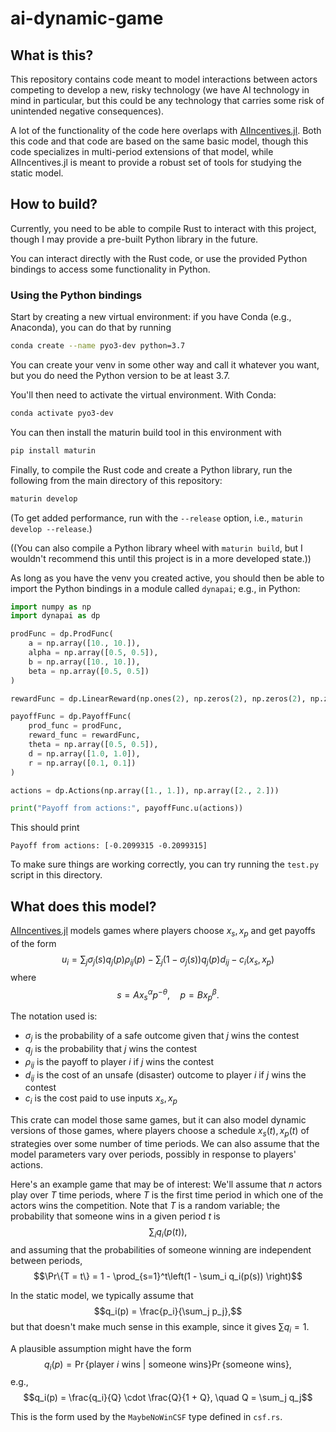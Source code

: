 # ai-dynamic-game

## What is this?

This repository contains code meant to model interactions between actors competing to develop a new, risky technology (we have AI technology in mind in particular, but this could be any technology that carries some risk of unintended negative consequences).

A lot of the functionality of the code here overlaps with [AIIncentives.jl](https://github.com/quevivasbien/AIIncentives.jl/). Both this code and that code are based on the same basic model, though this code specializes in multi-period extensions of that model, while AIIncentives.jl is meant to provide a robust set of tools for studying the static model.

## How to build?

Currently, you need to be able to compile Rust to interact with this project, though I may provide a pre-built Python library in the future.

You can interact directly with the Rust code, or use the provided Python bindings to access some functionality in Python.

### Using the Python bindings

Start by creating a new virtual environment: if you have Conda (e.g., Anaconda), you can do that by running
```bash
conda create --name pyo3-dev python=3.7
```
You can create your venv in some other way and call it whatever you want, but you do need the Python version to be at least 3.7.

You'll then need to activate the virtual environment. With Conda:
```bash
conda activate pyo3-dev
```

You can then install the maturin build tool in this environment with
```bash
pip install maturin
```

Finally, to compile the Rust code and create a Python library, run the following from the main directory of this repository:
```bash
maturin develop
```

(To get added performance, run with the `--release` option, i.e., `maturin develop --release`.)

((You can also compile a Python library wheel with `maturin build`, but I wouldn't recommend this until this project is in a more developed state.))

As long as you have the venv you created active, you should then be able to import the Python bindings in a module called `dynapai`; e.g., in Python:
```python
import numpy as np
import dynapai as dp

prodFunc = dp.ProdFunc(
    a = np.array([10., 10.]),
    alpha = np.array([0.5, 0.5]),
    b = np.array([10., 10.]),
    beta = np.array([0.5, 0.5])
)

rewardFunc = dp.LinearReward(np.ones(2), np.zeros(2), np.zeros(2), np.zeros(2))

payoffFunc = dp.PayoffFunc(
    prod_func = prodFunc,
    reward_func = rewardFunc,
    theta = np.array([0.5, 0.5]),
    d = np.array([1.0, 1.0]),
    r = np.array([0.1, 0.1])
)

actions = dp.Actions(np.array([1., 1.]), np.array([2., 2.]))

print("Payoff from actions:", payoffFunc.u(actions))
```

This should print
```
Payoff from actions: [-0.2099315 -0.2099315]
```

To make sure things are working correctly, you can try running the `test.py` script in this directory.


## What does this model?

[AIIncentives.jl](https://github.com/quevivasbien/AIIncentives.jl/) models games where players choose $x_s, x_p$ and get payoffs of the form
$$u_i = \sum_j \sigma_j(s) q_j(p) \rho_{ij}(p) - \sum_j (1 - \sigma_j(s)) q_j(p) d_{ij} - c_i(x_s, x_p)$$
where
$$s = Ax_s^\alpha p^{-\theta}, \quad p = Bx_p^\beta.$$

The notation used is:

- $\sigma_j$ is the probability of a safe outcome given that $j$ wins the contest
- $q_j$ is the probability that $j$ wins the contest
- $\rho_{ij}$ is the payoff to player $i$ if $j$ wins the contest
- $d_{ij}$ is the cost of an unsafe (disaster) outcome to player $i$ if $j$ wins the contest
- $c_i$ is the cost paid to use inputs $x_s, x_p$

This crate can model those same games, but it can also model dynamic versions of those games, where players choose a schedule $x_s(t), x_p(t)$ of strategies over some number of time periods. We can also assume that the model parameters vary over periods, possibly in response to players' actions.

Here's an example game that may be of interest: We'll assume that $n$ actors play over $T$ time periods, where $T$ is the first time period in which one of the actors wins the competition. Note that $T$ is a random variable; the probability that someone wins in a given period $t$ is
$$\sum_i q_i(p(t)),$$
and assuming that the probabilities of someone winning are independent between periods,
$$\Pr\{T = t\} = 1 - \prod_{s=1}^t\left(1 - \sum_i q_i(p(s)) \right)$$

In the static model, we typically assume that
$$q_i(p) = \frac{p_i}{\sum_j p_j},$$
but that doesn't make much sense in this example, since it gives $\sum q_i = 1$.

A plausible assumption might have the form
$$q_i(p) = \Pr\{\text{player }i\text{ wins | someone wins}\} \Pr\{\text{someone wins}\},$$
e.g.,
$$q_i(p) = \frac{q_i}{Q} \cdot \frac{Q}{1 + Q}, \quad Q = \sum_j q_j$$

This is the form used by the `MaybeNoWinCSF` type defined in `csf.rs`.